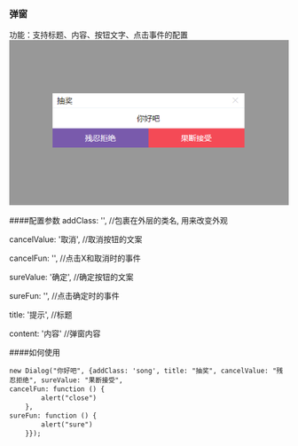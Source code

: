 ### 弹窗
功能：支持标题、内容、按钮文字、点击事件的配置
![image](https://github.com/BabyLian/dialog/blob/master/screenshots.png)

####配置参数
  addClass: '', //包裹在外层的类名, 用来改变外观
  
  
  cancelValue: '取消', //取消按钮的文案
  
  
  cancelFun: '', //点击X和取消时的事件
  
  
  sureValue: '确定', //确定按钮的文案
  
  
  sureFun: '', //点击确定时的事件
  
  
  title: '提示', //标题
  
  
  content: '内容' //弹窗内容
  
####如何使用
```
new Dialog("你好吧", {addClass: 'song', title: "抽奖", cancelValue: "残忍拒绝", sureValue: "果断接受", 
cancelFun: function () {
        alert("close")
    }, 
sureFun: function () {
        alert("sure")
    }});

```
